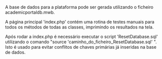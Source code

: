 A base de dados para a plataforma pode ser gerada utilizando o ficheiro academicportaldb.mwb.

A página principal 'index.php' contém uma rotina de testes manuais para todos os métodos de todas as classes, imprimindo os resultados na tela.

Após rodar a index.php é necessário executar o script 'ResetDatabase.sql' utilizando o comando "source 'caminho_do_ficheiro_ResetDatabase.sql' ". 
Isto é usado para evitar conflitos de chaves primárias já inseridas na base de dados.